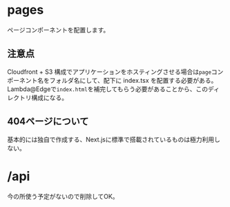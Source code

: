 # pages

ページコンポーネントを配置します。

## 注意点

Cloudfront + S3 構成でアプリケーションをホスティングさせる場合は`page`コンポーネント名をフォルダ名にして、配下に index.tsx を配置する必要がある。
Lambda@Edgeで`index.html`を補完してもらう必要があることから、このディレクトリ構成になる。

## 404ページについて
基本的には独自で作成する、Next.jsに標準で搭載されているものは極力利用しない。

# /api
今の所使う予定がないので削除してOK。